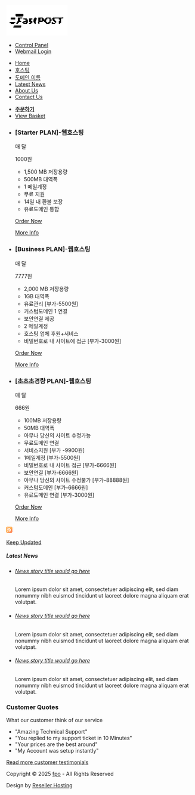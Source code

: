 <!DOCTYPE html PUBLIC "-//W3C//DTD XHTML 1.0 Transitional//EN" "http://www.w3.org/TR/xhtml1/DTD/xhtml1-transitional.dtd">
<html xmlns="http://www.w3.org/1999/xhtml">
<head>
<title>FastPOST</title>
<meta http-equiv="Content-Type" content="text/html; charset=utf-8" />
<link rel="stylesheet" type="text/css" href="default.css"/>
</head>
<body>
<!-- START PAGE SOURCE -->
<div id="container">
  <div id="header"> <a href="#"><img src="images/logo.gif" alt="" class="logo"/></a>
    <ul id="toplinks">
      <li><a href="#">Control Panel</a></li>
      <li><a href="#">Webmail Login</a></li>
    </ul>
  </div>
  <div id="nav">
    <ul>
      <li><a href="index.html">Home</a></li>
      <li><a href="hosting.html">호스팅</a></li>
      <li><a href="content.html">도메인 이름</a></li>
      <li><a href="#">Latest News</a></li>
      <li><a href="#">About Us</a></li>
      <li><a href="#">Contact Us</a></li>
    </ul>
    <ul class="right">
      <li><a href="#"><strong>주문하기</strong></a></li>
      <li><a href="#">View Basket</a></li>
    </ul>
  </div>
  
  <ul id="promobox">
    <li>
      <h3>[Starter PLAN]-웹호스팅</h3>
      <div class="pricebox">
        <p>매 달</p>
        <p class="lrg">1000원</p>
      </div>
      <ul>
        <li>1,500 MB 저장용량</li>
        <li>500MB 대역폭</li>
        <li>1 메일계정</li>
        <li>무료 지원</li>
        <li>14일 내 환불 보장</li>
        <li>유료도메인 통합</li>
      </ul>
      <p><a href="https://smore.im/form/m2e5vlzjhg">Order Now</a></p>
      <p><a href="#">More Info</a></p>
    </li>
    <li class="two">
      <h3>[Business PLAN]-웹호스팅</h3>
      <div class="pricebox">
        <p>매 달</p>
        <p class="lrg">7777원</p>
      </div>
      <ul>
        <li>2,000 MB 저장용량</li>
        <li>1GB 대역폭</li>
        <li>유료관리 [부가-5500원]</li>
        <li>커스텀도메인 1 연결</li>
        <li>보안연결 제공</li>
        <li>2 메일계정</li>
        <li>호스팅 업체 후원+서비스</li>
        <li>비밀번호로 내 사이트에 접근 [부가-3000원]</li>
      </ul>
      <p><a href="https://smore.im/form/m2e5vlzjhg">Order Now</a></p>
      <p><a href="#">More Info</a></p>
    </li>
    <li class="three">
      <h3>[초초초경량 PLAN]-웹호스팅</h3>
      <div class="pricebox">
        <p>매 달</p>
        <p class="lrg">666원</p>
      </div>
      <ul>
        <li>100MB 저장용량</li>
        <li>50MB 대역폭</li>
        <li>아무나 당신의 사이트 수정가능</li>
        <li>무료도메인 연결</li>
        <li>서비스지원 [부가 -9900원]</li>
        <li>1메일계정 [부가-5500원]</li>
        <li>비밀번호로 내 사이트 접근 [부가-6666원]</li>
        <li>보안연결 [부가-6666원]</li>
        <li>아무나 당신의 사이트 수정불가 [부가-88888원]</li>
        <li>커스텀도메인 [부가-6666원]</li>
        <li>유료도메인 연결 [부가-3000원]</li>
        </li>
      </ul>
      <p><a href="https://smore.im/form/m2e5vlzjhg">Order Now</a></p>
      <p><a href="#">More Info</a></p>
    </li>
  </ul>
  <div id="newsbox"> <a href="#"><img src="images/icon_rss.png" alt="" class="right"/></a>
    <p class="rss"><a href="#">Keep Updated</a></p>
    <h5>Latest News</h5>
    <ul>
      <li>
        <h6><a href="#">News story title would go here</a></h6>
        <p>Lorem ipsum dolor sit amet, consectetuer adipiscing elit, sed diam nonummy nibh euismod tincidunt ut laoreet dolore magna aliquam erat volutpat.</p>
      </li>
      <li>
        <h6><a href="#">News story title would go here</a></h6>
        <p>Lorem ipsum dolor sit amet, consectetuer adipiscing elit, sed diam nonummy nibh euismod tincidunt ut laoreet dolore magna aliquam erat volutpat.</p>
      </li>
      <li>
        <h6><a href="#">News story title would go here</a></h6>
        <p>Lorem ipsum dolor sit amet, consectetuer adipiscing elit, sed diam nonummy nibh euismod tincidunt ut laoreet dolore magna aliquam erat volutpat.</p>
      </li>
    </ul>
  </div>
  <div id="quotes">
    <h3>Customer Quotes</h3>
    <p>What our customer think of our service</p>
    <ul>
      <li>"Amazing Technical Support"</li>
      <li>"You replied to my support ticket in 10 Minutes"</li>
      <li>"Your prices are the best around"</li>
      <li>"My Account was setup instantly"</li>
    </ul>
    <p><a href="#">Read more customer testimonials</a></p>
  </div>
</div>
<div id="footer">
  <p class="left">Copyright &copy; 2025 <a href="#">fpo</a> - All Rights Reserved</p>
  <p class="right">Design by <a href="http://www.heartinternet.co.uk/reseller-hosting/reseller-hosting-resources.html">Reseller Hosting</a></p>
  <div style="clear:both;">&nbsp;</div>
</div>
<!-- END PAGE SOURCE -->
</body>
</html>
